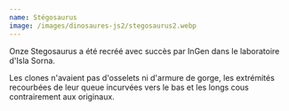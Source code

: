 ```yaml
---
name: Stégosaurus
image: /images/dinosaures-js2/stegosaurus2.webp
---
```

Onze Stegosaurus a été recréé avec succès par InGen dans le laboratoire d'Isla Sorna.

Les clones n'avaient pas d'osselets ni d'armure de gorge, les extrémités recourbées de leur queue incurvées vers le bas et les longs cous contrairement aux originaux.